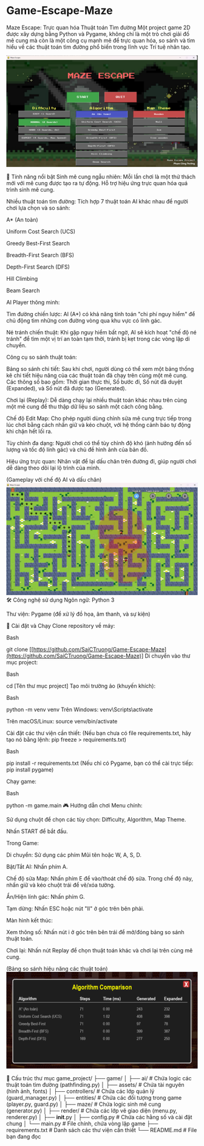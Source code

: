 # Game-Escape-Maze

Maze Escape: Trực quan hóa Thuật toán Tìm đường
Một project game 2D được xây dựng bằng Python và Pygame, không chỉ là một trò chơi giải đố mê cung mà còn là một công cụ mạnh mẽ để trực quan hóa, so sánh và tìm hiểu về các thuật toán tìm đường phổ biến trong lĩnh vực Trí tuệ nhân tạo.

![Menu](Menu.png)

🌟 Tính năng nổi bật
Sinh mê cung ngẫu nhiên: Mỗi lần chơi là một thử thách mới với mê cung được tạo ra tự động. Hỗ trợ hiệu ứng trực quan hóa quá trình sinh mê cung.

Nhiều thuật toán tìm đường: Tích hợp 7 thuật toán AI khác nhau để người chơi lựa chọn và so sánh:

A* (An toàn)

Uniform Cost Search (UCS)

Greedy Best-First Search

Breadth-First Search (BFS)

Depth-First Search (DFS)

Hill Climbing

Beam Search

AI Player thông minh:

Tìm đường chiến lược: AI (A*) có khả năng tính toán "chi phí nguy hiểm" để chủ động tìm những con đường vòng qua khu vực có lính gác.

Né tránh chiến thuật: Khi gặp nguy hiểm bất ngờ, AI sẽ kích hoạt "chế độ né tránh" để tìm một vị trí an toàn tạm thời, tránh bị kẹt trong các vòng lặp di chuyển.

Công cụ so sánh thuật toán:

Bảng so sánh chi tiết: Sau khi chơi, người dùng có thể xem một bảng thống kê chi tiết hiệu năng của các thuật toán đã chạy trên cùng một mê cung. Các thông số bao gồm: Thời gian thực thi, Số bước đi, Số nút đã duyệt (Expanded), và Số nút đã được tạo (Generated).

Chơi lại (Replay): Dễ dàng chạy lại nhiều thuật toán khác nhau trên cùng một mê cung để thu thập dữ liệu so sánh một cách công bằng.

Chế độ Edit Map: Cho phép người dùng chỉnh sửa mê cung trực tiếp trong lúc chơi bằng cách nhấn giữ và kéo chuột, với hệ thống cảnh báo tự động khi chặn hết lối ra.

Tùy chỉnh đa dạng: Người chơi có thể tùy chỉnh độ khó (ảnh hưởng đến số lượng và tốc độ lính gác) và chủ đề hình ảnh của bản đồ.

Hiệu ứng trực quan: Nhân vật để lại dấu chân trên đường đi, giúp người chơi dễ dàng theo dõi lại lộ trình của mình.

(Gameplay với chế độ AI và dấu chân)
![Gameplay](Gameplay.png)
🛠️ Công nghệ sử dụng
Ngôn ngữ: Python 3

Thư viện: Pygame (để xử lý đồ họa, âm thanh, và sự kiện)

🚀 Cài đặt và Chạy
Clone repository về máy:

Bash

git clone [[https://github.com/SaiCTruong/Game-Escape-Maze](https://github.com/SaiCTruong/Game-Escape-Maze)]
Di chuyển vào thư mục project:

Bash

cd [Tên thư mục project]
Tạo môi trường ảo (khuyến khích):

Bash

python -m venv venv
Trên Windows: venv\Scripts\activate

Trên macOS/Linux: source venv/bin/activate

Cài đặt các thư viện cần thiết: (Nếu bạn chưa có file requirements.txt, hãy tạo nó bằng lệnh: pip freeze > requirements.txt)

Bash

pip install -r requirements.txt
(Nếu chỉ có Pygame, bạn có thể cài trực tiếp: pip install pygame)

Chạy game:

Bash

python -m game.main
🎮 Hướng dẫn chơi
Menu chính:

Sử dụng chuột để chọn các tùy chọn: Difficulty, Algorithm, Map Theme.

Nhấn START để bắt đầu.

Trong Game:

Di chuyển: Sử dụng các phím Mũi tên hoặc W, A, S, D.

Bật/Tắt AI: Nhấn phím A.

Chế độ sửa Map: Nhấn phím E để vào/thoát chế độ sửa. Trong chế độ này, nhấn giữ và kéo chuột trái để vẽ/xóa tường.

Ẩn/Hiện lính gác: Nhấn phím G.

Tạm dừng: Nhấn ESC hoặc nút "II" ở góc trên bên phải.

Màn hình kết thúc:

Xem thông số: Nhấn nút i ở góc trên bên trái để mở/đóng bảng so sánh thuật toán.

Chơi lại: Nhấn nút Replay để chọn thuật toán khác và chơi lại trên cùng mê cung.

(Bảng so sánh hiệu năng các thuật toán)
![Algorithm](Algorithm.png)

📁 Cấu trúc thư mục
game_project/
├── game/
│   ├── ai/               # Chứa logic các thuật toán tìm đường (pathfinding.py)
│   ├── assets/           # Chứa tài nguyên (hình ảnh, fonts)
│   ├── controllers/      # Chứa các lớp quản lý (guard_manager.py)
│   ├── entities/         # Chứa các đối tượng trong game (player.py, guard.py)
│   ├── maze/             # Chứa logic sinh mê cung (generator.py)
│   ├── render/           # Chứa các lớp vẽ giao diện (menu.py, renderer.py)
│   ├── __init__.py
│   ├── config.py         # Chứa các hằng số và cài đặt chung
│   └── main.py           # File chính, chứa vòng lặp game
├── requirements.txt      # Danh sách các thư viện cần thiết
└── README.md             # File bạn đang đọc